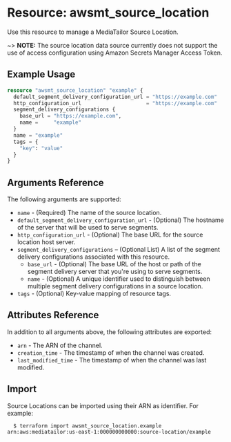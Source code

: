 # Resource: awsmt_source_location

Use this resource to manage a MediaTailor Source Location.

~> **NOTE:** The source location data source currently does not support the use of access configuration using Amazon Secrets Manager Access Token.

## Example Usage

```terraform
resource "awsmt_source_location" "example" {
  default_segment_delivery_configuration_url = "https://example.com"
  http_configuration_url                     = "https://example.com"
  segment_delivery_configurations {
    base_url = "https://example.com",
    name =     "example"
  }
  name = "example"
  tags = {
    "key": "value"
  }
}
```

## Arguments Reference

The following arguments are supported:

- `name` - (Required) The name of the source location.
- `default_segment_delivery_configuration_url` - (Optional) The hostname of the server that will be used to serve segments.
- `http_configuration_url` - (Optional) The base URL for the source location host server.
- `segment_delivery_configurations` – (Optional List) A list of the segment delivery configurations associated with this resource.
  - `base_url` - (Optional) The base URL of the host or path of the segment delivery server that you're using to serve segments.
  - `name` - (Optional) A unique identifier used to distinguish between multiple segment delivery configurations in a source location.
- `tags` - (Optional) Key-value mapping of resource tags.

## Attributes Reference

In addition to all arguments above, the following attributes are exported:

- `arn` - The ARN of the channel.
- `creation_time` - The timestamp of when the channel was created.
- `last_modified_time` - The timestamp of when the channel was last modified.

## Import

Source Locations can be imported using their ARN as identifier. For example:

```
  $ terraform import awsmt_source_location.example arn:aws:mediatailor:us-east-1:000000000000:source-location/example
```
